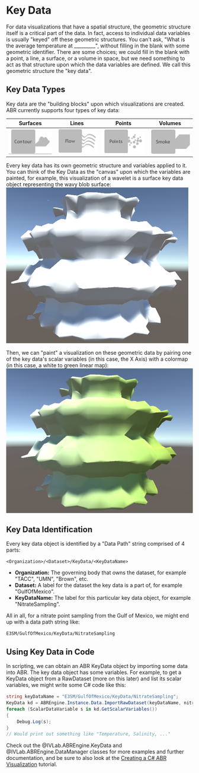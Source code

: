 # Key Data

For data visualizations that have a spatial structure, the geometric structure itself is a critical part of the data.  In fact, access to individual data variables is usually "keyed" off these geometric structures.  You can't ask, "What is the average temperature at _________", without filling in the blank with some geometric identifier.  There are some choices; we could fill in the blank with a point, a line, a surface, or a volume in space, but we need something to act as that structure upon which the data variables are defined.  We call this geometric structure the "key data".

## Key Data Types

Key data are the "building blocks" upon which visualizations are created. ABR currently supports four types of key data:

| Surfaces | Lines | Points | Volumes |
| --- | --- | --- | --- |
| ![](resources/surfaceData.png) | ![](resources/lineData.png) | ![](resources/pointData.png) | ![](resources/volumeData.png) |


Every key data has its own geometric structure and variables applied to it. You can think of the Key Data as the "canvas" upon which the variables are painted, for example, this visualization of a wavelet is a surface key data object representing the wavy blob surface:
![](resources/cs-vis-teaser-nocolor.png)

Then, we can "paint" a visualization on these geometric data by pairing one of the key data's scalar variables (in this case, the X Axis) with a colormap (in this case, a white to green linear map):
![](resources/cs-vis-teaser.png)

## Key Data Identification

Every key data object is identified by a "Data Path" string comprised of 4 parts:

```
<Organization>/<Dataset>/KeyData/<KeyDataName>
```

- **Organization:** The governing body that owns the dataset, for example "TACC", "UMN", "Brown", etc.
- **Dataset:** A label for the dataset the key data is a part of, for example "GulfOfMexico".
- **KeyDataName:** The label for this particular key data object, for example "NitrateSampling".

All in all, for a nitrate point sampling from the Gulf of Mexico, we might end up with a data path string like:

```
E3SM/GulfOfMexico/KeyData/NitrateSampling
```

## Using Key Data in Code

In scripting, we can obtain an ABR KeyData object by importing some data into ABR. The key
data object has some variables. For example, to get a KeyData object from a
RawDataset (more on this later) and list its scalar variables, we might write
some C# code like this:

```cs
string keyDataName = "E3SM/GulfOfMexico/KeyData/NitrateSampling";
KeyData kd = ABREngine.Instance.Data.ImportRawDataset(keyDataName, nitrateRawData);
foreach (ScalarDataVariable s in kd.GetScalarVariables())
{
    Debug.Log(s);
}
// Would print out something like "Temperature, Salinity, ..."
```

Check out the @IVLab.ABREngine.KeyData and @IVLab.ABREngine.DataManager classes for more examples and further documentation, and be sure to also look at the [Creating a C# ABR Visualization](creating-cs-abr-vis.md) tutorial.